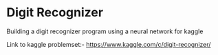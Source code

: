 # Digit Recognizer

Building a digit recognizer program using a neural network for kaggle

Link to kaggle problemset:- https://www.kaggle.com/c/digit-recognizer/

